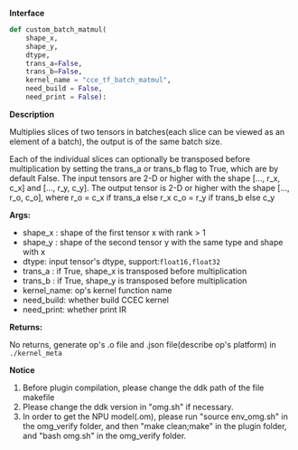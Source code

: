 ﻿**Interface**

```python
def custom_batch_matmul(
    shape_x, 
    shape_y, 
    dtype, 
    trans_a=False, 
    trans_b=False, 
    kernel_name = "cce_tf_batch_matmul", 
    need_build = False,
    need_print = False):
```

**Description**

Multiplies slices of two tensors in batches(each slice can be viewed as an element of a batch), the output is of the same batch size.

Each of the individual slices can optionally be transposed before multiplication by setting the trans_a or trans_b flag to True, which are by default False. The input tensors are 2-D or higher with the shape [..., r_x, c_x] and [..., r_y, c_y]. The output tensor is 2-D or higher with the shape [..., r_o, c_o], where
r_o = c_x if trans_a else r_x
c_o = r_y if trans_b else c_y

**Args:**

- shape_x : shape of the first tensor x with rank > 1
- shape_y : shape of the second tensor y with the same type and shape with x
- dtype: input tensor's dtype, support:`float16,float32`
- trans_a : if True, shape_x is transposed before multiplication
- trans_b : if True, shape_y is transposed before multiplication
- kernel_name: op's kernel function name
- need_build: whether build CCEC kernel
- need_print: whether print IR

**Returns:**

No returns, generate op's .o file and .json file(describe op's platform) in `./kernel_meta`

**Notice**

1. Before plugin compilation, please change the ddk path of the file makefile
2. Please change the ddk version in "omg.sh" if necessary.
3. In order to get the NPU model(.om), please run "source env_omg.sh"  in the omg_verify folder, and then "make clean;make" in the plugin folder,  and "bash omg.sh" in the omg_verify folder.



